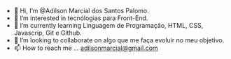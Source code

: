 - 👋 Hi, I’m @Adilson Marcial dos Santos Palomo.
- 👀 I’m interested in  tecnólogias para Front-End.
- 🌱 I’m currently learning Linguagem de Programação, HTML, CSS, Javascrip, Git e Github.
- 💞️ I’m looking to collaborate on algo  que me faça evoluir no meu objetivo.
- 📫 How to reach me ...  adilsonmarcial@gmail.com
<!---  
Adilson-Marcial/Adilson-Marcial is a ✨ special ✨ repository because its `README.md` (this file) appears on your GitHub profile.
You can click the Preview link to take a look at your changes.
--->
  
